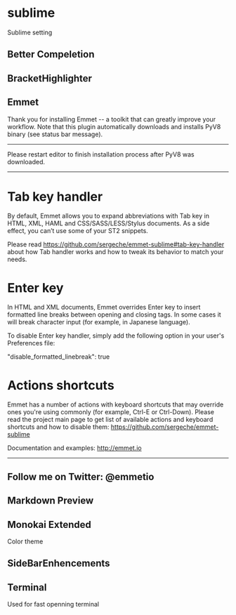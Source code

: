 # sublime
Sublime setting

## Better Compeletion

## BracketHighlighter

## Emmet

  Thank you for installing Emmet -- a toolkit that can greatly improve your workflow. Note that this plugin automatically downloads and installs PyV8 binary (see status bar message). 
  
  ******************************
  Please restart editor 
  to finish installation process 
  after PyV8 was downloaded.
  ******************************
  
  Tab key handler
  ==========================
  
  By default, Emmet allows you to expand abbreviations with Tab key in HTML, XML, HAML and CSS/SASS/LESS/Stylus documents. As a side effect, you can’t use some of your ST2 snippets.
  
  Please read https://github.com/sergeche/emmet-sublime#tab-key-handler about how Tab handler works and how to tweak its behavior to match your needs.
  
  Enter key
  ==========================
  
  In HTML and XML documents, Emmet overrides Enter key to insert formatted line breaks between opening and closing tags. In some cases it will break character input (for example, in Japanese language).
  
  To disable Enter key handler, simply add the following option in your user's Preferences file:
  
  "disable_formatted_linebreak": true
  
  Actions shortcuts
  ==========================
  
  Emmet has a number of actions with keyboard shortcuts that may override ones you're using commonly (for example, Ctrl-E or Ctrl-Down). Please read the project main page to get list of available actions and keyboard shortcuts and how to disable them:
  https://github.com/sergeche/emmet-sublime
  
  Documentation and examples:
  http://emmet.io
  
  ------------------------------
  Follow me on Twitter: @emmetio
  ------------------------------

## Markdown Preview

## Monokai Extended
Color theme

## SideBarEnhencements

## Terminal
Used for fast openning terminal
